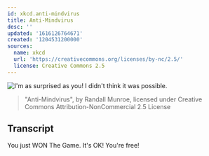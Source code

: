 ```yaml
---
id: xkcd.anti-mindvirus
title: Anti-Mindvirus
desc: ''
updated: '1616126764671'
created: '1204531200000'
sources:
  name: xkcd
  url: 'https://creativecommons.org/licenses/by-nc/2.5/'
  license: Creative Commons 2.5
---
```

![I'm as surprised as you!  I didn't think it was possible.](https://imgs.xkcd.com/comics/anti_mind_virus.png)
> "Anti-Mindvirus", by Randall Munroe, licensed under Creative Commons Attribution-NonCommercial 2.5 License

## Transcript
You just WON The Game.
It's OK! You're free!
